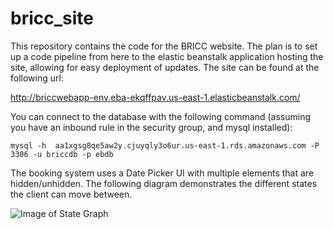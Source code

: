 # bricc_site
This repository contains the code for the BRICC website. The plan is to set up a code pipeline from here to the elastic
beanstalk application hosting the site, allowing for easy deployment of updates.
The site can be found at the following url:

http://briccwebapp-env.eba-ekqffpav.us-east-1.elasticbeanstalk.com/

You can connect to the database with the following command (assuming you have an inbound rule in the security group, and mysql installed):

```mysql -h  aa1xgsg8qe5aw2y.cjuyqly3o6ur.us-east-1.rds.amazonaws.com -P 3306 -u briccdb -p ebdb```

The booking system uses a Date Picker UI with multiple elements that are hidden/unhidden. The following diagram demonstrates
the different states the client can move between.

![Image of State Graph](https://github.com/saeedan2000/bricc_site/bricc_img.png)
